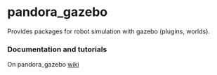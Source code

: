 # pandora_gazebo 

Provides packages for robot simulation with gazebo (plugins, worlds).

### Documentation and tutorials
On pandora_gazebo [wiki](https://github.com/pandora-auth-ros-pkg/pandora_gazebo/wiki)  
